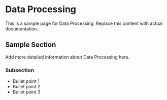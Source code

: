 # Data Processing

This is a sample page for Data Processing. Replace this content with actual documentation.

## Sample Section

Add more detailed information about Data Processing here.

### Subsection

- Bullet point 1
- Bullet point 2
- Bullet point 3
